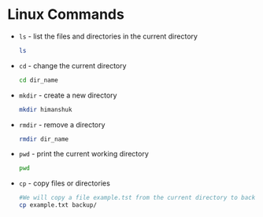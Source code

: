 # Linux Commands

- `ls` - list the files and directories in the current directory
	```bash
	ls
	```
- `cd` - change the current directory
	```bash
	cd dir_name
	```
- `mkdir` - create a new directory
	```bash
	mkdir himanshuk
	```
- `rmdir` - remove a directory
	```bash
	rmdir dir_name
	```
- `pwd` - print the current working directory
	```bash
	pwd
	```
- `cp` - copy files or directories
	```bash
	#We will copy a file example.tst from the current directory to backup directory
	cp example.txt backup/
	```
